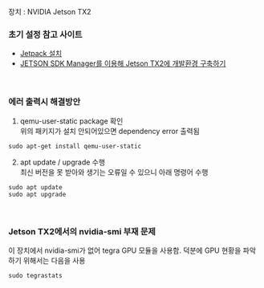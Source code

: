 장치 : NVIDIA Jetson TX2

### 초기 설정 참고 사이트
* [Jetpack 설치](https://blog.naver.com/PostView.naver?blogId=msjh0329&logNo=221835887143&from=search&redirect=Log&widgetTypeCall=true&directAccess=false)
* [JETSON SDK Manager를 이용해 Jetson TX2에 개발환경 구축하기](https://medium.com/@plantstoen/jetson-sdk-manager%EB%A5%BC-%EC%9D%B4%EC%9A%A9%ED%95%B4-jetson-tx2%EC%97%90-%EA%B0%9C%EB%B0%9C%ED%99%98%EA%B2%BD-%EA%B5%AC%EC%B6%95%ED%95%98%EA%B8%B0-35ac7b5b3994)
<br>

### 에러 출력시 해결방안
1. qemu-user-static package 확인 <br>
위의 패키지가 설치 안되어있으면 dependency error 출력됨
```shell
sudo apt-get install qemu-user-static
```

2. apt update / upgrade 수행 <br>
최신 버전을 못 받아와 생기는 오류일 수 있으니 아래 명령어 수행
```shell
sudo apt update
sudo apt upgrade
```
<br>

### Jetson TX2에서의 nvidia-smi 부재 문제
이 장치에서 nvidia-smi가 없어 tegra GPU 모듈을 사용함. 덕분에 GPU 현황을 파악하기 위해서는 다음을 사용
```shell
sudo tegrastats
```
<br>
<br>
